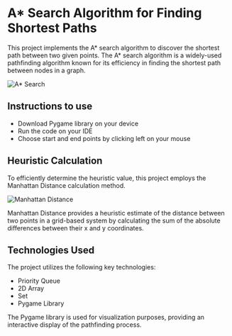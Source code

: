 # A* Search Algorithm for Finding Shortest Paths

This project implements the A* search algorithm to discover the shortest path between two given points. The A* search algorithm is a widely-used pathfinding algorithm known for its efficiency in finding the shortest path between nodes in a graph.

![A* Search](https://miro.medium.com/v2/resize:fit:1400/1*QvF-25wEHhQiWowGeJ8JjQ.png)


## Instructions to use
- Download Pygame library on your device
- Run the code on your IDE
- Choose start and end points by clicking left on your mouse
## Heuristic Calculation

To efficiently determine the heuristic value, this project employs the Manhattan Distance calculation method.

![Manhattan Distance](https://cdn-images-1.medium.com/max/800/1*-xXnL0liqSl-flWgCTFbiw.png)

Manhattan Distance provides a heuristic estimate of the distance between two points in a grid-based system by calculating the sum of the absolute differences between their x and y coordinates.

## Technologies Used

The project utilizes the following key technologies:

- Priority Queue
- 2D Array
- Set
- Pygame Library

The Pygame library is used for visualization purposes, providing an interactive display of the pathfinding process.

